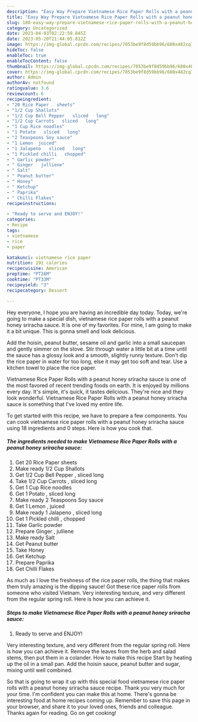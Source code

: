 ```yaml
---
description: "Easy Way Prepare Vietnamese Rice Paper Rolls with a peanut honey sriracha sauce yang Delicious"
title: "Easy Way Prepare Vietnamese Rice Paper Rolls with a peanut honey sriracha sauce yang Delicious"
slug: 180-easy-way-prepare-vietnamese-rice-paper-rolls-with-a-peanut-honey-sriracha-sauce-yang-delicious
category: Uncategorized
date: 2023-04-03T02:22:59.845Z
date: 2023-05-20T21:44:05.832Z
image: https://img-global.cpcdn.com/recipes/7853be9f8d59bb96/680x482cq70/vietnamese-rice-paper-rolls-with-a-peanut-honey-sriracha-sauce-recipe-main-photo.jpg
hideToc: false
enableToc: true
enableTocContent: false
thumbnail: https://img-global.cpcdn.com/recipes/7853be9f8d59bb96/680x482cq70/vietnamese-rice-paper-rolls-with-a-peanut-honey-sriracha-sauce-recipe-main-photo.jpg
cover: https://img-global.cpcdn.com/recipes/7853be9f8d59bb96/680x482cq70/vietnamese-rice-paper-rolls-with-a-peanut-honey-sriracha-sauce-recipe-main-photo.jpg
author: Admin
authorAv: notfound
ratingvalue: 3.6
reviewcount: 6
recipeingredient:
- "20 Rice Paper   sheets"
- "1/2 Cup Shallots"
- "1/2 Cup Bell Pepper   sliced   long"
- "1/2 Cup Carrots   sliced   long"
- "1 Cup Rice noodles"
- "1 Potato   sliced   long"
- "2 Teaspoons Soy sauce"
- "1 Lemon  juiced"
- "1 Jalapeno   sliced   long"
- "1 Pickled chilli   chopped"
- " Garlic powder"
- " Ginger   julliene"
- " Salt"
- " Peanut butter"
- " Honey"
- " Ketchup"
- " Paprika"
- " Chilli Flakes"
recipeinstructions:

- "Ready to serve and ENJOY!"
categories:
- Recipe
tags:
- vietnamese
- rice
- paper

katakunci: vietnamese rice paper 
nutrition: 191 calories
recipecuisine: American
preptime: "PT26M"
cooktime: "PT33M"
recipeyield: "3"
recipecategory: Dessert

---
```



Hey everyone, I hope you are having an incredible day today. Today, we're going to make a special dish, vietnamese rice paper rolls with a peanut honey sriracha sauce. It is one of my favorites. For mine, I am going to make it a bit unique. This is gonna smell and look delicious.

Add the hoisin, peanut butter, sesame oil and garlic into a small saucepan and gently simmer on the stove. Stir through water a little bit at a time until the sauce has a glossy look and a smooth, slightly runny texture. Don&#39;t dip the rice paper in water for too long, else it may get too soft and tear. Use a kitchen towel to place the rice paper.

Vietnamese Rice Paper Rolls with a peanut honey sriracha sauce is one of the most favored of recent trending foods on earth. It is enjoyed by millions every day. It's simple, it's quick, it tastes delicious. They're nice and they look wonderful. Vietnamese Rice Paper Rolls with a peanut honey sriracha sauce is something that I've loved my entire life.


To get started with this recipe, we have to prepare a few components. You can cook vietnamese rice paper rolls with a peanut honey sriracha sauce using 18 ingredients and 0 steps. Here is how you cook that.

<!--inarticleads1-->

##### The ingredients needed to make Vietnamese Rice Paper Rolls with a peanut honey sriracha sauce:

1. Get 20 Rice Paper   sheets
1. Make ready 1/2 Cup Shallots
1. Get 1/2 Cup Bell Pepper ,  sliced   long
1. Take 1/2 Cup Carrots ,  sliced   long
1. Get 1 Cup Rice noodles
1. Get 1 Potato ,  sliced   long
1. Make ready 2 Teaspoons Soy sauce
1. Get 1 Lemon , juiced
1. Make ready 1 Jalapeno ,  sliced   long
1. Get 1 Pickled chilli ,  chopped
1. Take  Garlic powder
1. Prepare  Ginger ,  julliene
1. Make ready  Salt
1. Get  Peanut butter
1. Take  Honey
1. Get  Ketchup
1. Prepare  Paprika
1. Get  Chilli Flakes


As much as I love the freshness of the rice paper rolls, the thing that makes them truly amazing is the dipping sauce! Got these rice paper rolls from someone who visited Vietnam. Very interesting texture, and very different from the regular spring roll. Here is how you can achieve it. 

<!--inarticleads2-->

##### Steps to make Vietnamese Rice Paper Rolls with a peanut honey sriracha sauce:


1. Ready to serve and ENJOY!

Very interesting texture, and very different from the regular spring roll. Here is how you can achieve it. Remove the leaves from the herb and salad stems, then put them in a colander. How to make this recipe Start by heating up the oil in a small pan. Add the hoisin sauce, peanut butter and sugar, mixing until well combined. 

So that is going to wrap it up with this special food vietnamese rice paper rolls with a peanut honey sriracha sauce recipe. Thank you very much for your time. I'm confident you can make this at home. There's gonna be interesting food at home recipes coming up. Remember to save this page in your browser, and share it to your loved ones, friends and colleague. Thanks again for reading. Go on get cooking!
